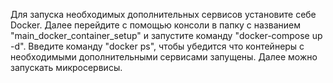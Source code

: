 Для запуска необходимых дополнительных сервисов установите себе Docker.
Далее перейдите с помощью консоли в папку с названием "main_docker_container_setup" и запустите команду "docker-compose up -d".
Введите команду "docker ps", чтобы убедится что контейнеры с необходимыми дополнительными сервисами запущены.
Далее можно запускать микросервисы.
